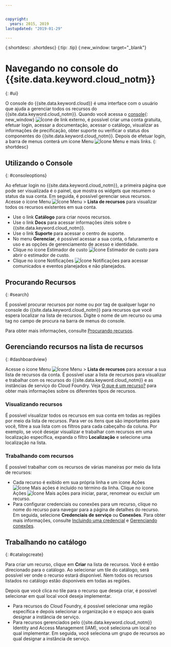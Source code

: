 ```yaml
---


copyright:
  years: 2015, 2019
lastupdated: "2019-01-29"

---
```


{:shortdesc: .shortdesc}
{:tip: .tip}
{:new_window: target="_blank"}

# Navegando no console do {{site.data.keyword.cloud_notm}} 
{: #ui}

O console do {{site.data.keyword.cloud}} é uma interface com o usuário que ajuda a gerenciar todos os recursos do {{site.data.keyword.cloud_notm}}. Quando
você acessa o [console](https://cloud.ibm.com){: new_window}
![Ícone de link externo](../icons/launch-glyph.svg "Ícone de link externo"), é possível
criar uma conta gratuita, efetuar login, acessar a documentação, acessar o catálogo, visualizar as informações de precificação, obter suporte ou verificar o status dos componentes do {{site.data.keyword.cloud_notm}}. Depois
de efetuar login, a barra de menus conterá um ícone Menu ![Ícone Menu](../icons/icon_hamburger.svg) e mais links.
{: shortdesc}


## Utilizando o Console
{: #consoleoptions}

Ao efetuar login no {{site.data.keyword.cloud_notm}}, a primeira página que pode ser visualizada é o painel, que
mostra os widgets que resumem o status da sua conta. Em seguida, é possível gerenciar seus recursos. Acesse o ícone Menu ![Ícone Menu](../icons/icon_hamburger.svg) &gt; **Lista de recursos** para visualizar todos os recursos existentes em sua conta.

  * Use o link **Catálogo** para criar novos recursos.
  * Use o link **Docs** para acessar informações úteis sobre o {{site.data.keyword.cloud_notm}}.
  * Use o link **Suporte** para acessar o centro de suporte.  
  * No menu **Gerenciar**, é possível acessar a sua conta, o faturamento e uso e as opções de
gerenciamento de acesso e identidade.
  * Clique no ícone Estimador de custo ![Ícone Estimador de custo](../icons/Estimator.svg) para
abrir o estimador de custo.
  * Clique no ícone Notificações ![Ícone Notificações](../icons/Notification.svg) para acessar
comunicados e eventos planejados e não planejados.

## Procurando Recursos
{: #search}

É possível procurar recursos por nome ou por tag de qualquer lugar no console do {{site.data.keyword.cloud_notm}} para recursos que você espera localizar na lista de recursos. Digite o nome de um recurso ou uma tag no campo de procura na barra de menus do console.

Para obter mais informações, consulte [Procurando recursos](/docs/resources?topic=resources-searching-for-resources). 

## Gerenciando recursos na lista de recursos
{: #dashboardview}

Acesse o ícone Menu ![Ícone Menu](../icons/icon_hamburger.svg) &gt; **Lista de
recursos** para acessar a sua lista de recursos da conta. É possível usar a lista de recursos para visualizar
e trabalhar com os recursos do {{site.data.keyword.cloud_notm}} e as instâncias de serviço do Cloud Foundry. Veja [O que é um recurso?](/docs/resources?topic=resources-resource) para obter mais informações sobre os diferentes tipos de recursos.

### Visualizando recursos
É possível visualizar todos os recursos em sua conta em todas as regiões por meio da lista de recursos. Para ver os
itens que são importantes para você, filtre a sua lista com os filtros para cada cabeçalho da coluna. Por exemplo, se
você desejar visualizar e trabalhar com recursos em uma localização específica, expanda o filtro
**Localização** e selecione uma localização na lista.

### Trabalhando com recursos
É possível trabalhar com os recursos de várias maneiras por meio da lista de recursos:

  * Cada recurso é exibido em sua própria linha e um ícone Ações ![Ícone Mais ações](../icons/action-menu-icon.svg) é incluído no término da linha. Clique no ícone Ações ![Ícone Mais ações](../icons/action-menu-icon.svg) para iniciar, parar, renomear ou excluir um recurso.
  * Para configurar credenciais ou conexões para um recurso, clique no nome do recurso para navegar para a página de detalhes do recurso. Em seguida, selecione **Credenciais de serviço** ou **Conexões**. Para obter mais informações, consulte [Incluindo uma credencial](/docs/resources?topic=resources-service_credentials) e [Gerenciando conexões](/docs/resources?topic=resources-connect_app).


## Trabalhando no catálogo
{: #catalogcreate}

Para criar um recurso, clique em **Criar** na lista de recursos. Você é então direcionado para o catálogo. Ao selecionar um tile do catálogo, será possível ver onde o recurso estará disponível. Nem todos os recursos listados no catálogo estão disponíveis em todas as regiões.

Depois que você clica no tile para o recurso que deseja criar, é possível selecionar em qual local você deseja implementar.

  * Para recursos do Cloud Foundry, é possível selecionar uma região específica e depois selecionar a organização e o espaço aos quais designar a instância de serviço.
  * Para recursos gerenciados pelo {{site.data.keyword.cloud_notm}} Identity and Access Management (IAM), você seleciona um local no qual implementar. Em seguida, você seleciona um grupo de recursos ao qual designar a instância de serviço.
